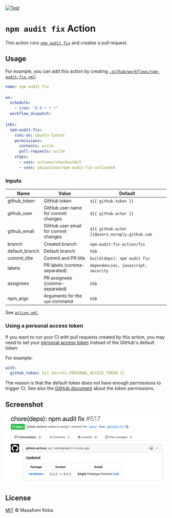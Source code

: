 [![Test](https://github.com/ybiquitous/npm-audit-fix-action/actions/workflows/test.yml/badge.svg)](https://github.com/ybiquitous/npm-audit-fix-action/actions/workflows/test.yml)

# `npm audit fix` Action

This action runs [`npm audit fix`](https://docs.npmjs.com/cli/audit) and creates a pull request.

## Usage

For example, you can add this action by creating [`.github/workflows/npm-audit-fix.yml`](.github/workflows/npm-audit-fix.yml):

```yaml
name: npm audit fix

on:
  schedule:
    - cron: "0 0 * * *"
  workflow_dispatch:

jobs:
  npm-audit-fix:
    runs-on: ubuntu-latest
    permissions:
      contents: write
      pull-requests: write
    steps:
      - uses: actions/checkout@v3
      - uses: ybiquitous/npm-audit-fix-action@v6
```

### Inputs

| Name           | Value                                | Default                                        |
| -------------- | ------------------------------------ | ---------------------------------------------- |
| github_token   | GitHub token                         | `${{ github.token }}`                          |
| github_user    | GitHub user name for commit changes  | `${{ github.actor }}`                          |
| github_email   | GitHub user email for commit changes | `${{ github.actor }}@users.noreply.github.com` |
| branch         | Created branch                       | `npm-audit-fix-action/fix`                     |
| default_branch | Default branch                       | n/a                                            |
| commit_title   | Commit and PR title                  | `build(deps): npm audit fix`                   |
| labels         | PR labels (comma-separated)          | `dependencies, javascript, security`           |
| assignees      | PR assignees (comma-separated)       | n/a                                            |
| npm_args       | Arguments for the `npm` command      | n/a                                            |

See [`action.yml`](action.yml).

### Using a personal access token

If you want to run your CI with pull requests created by this action, you may need to set your [personal access token](https://docs.github.com/en/github/authenticating-to-github/creating-a-personal-access-token) instead of the GitHub's default token:

For example:

```yaml
with:
  github_token: ${{ secrets.PERSONAL_ACCESS_TOKEN }}
```

The reason is that the default token does not have enough permissions to trigger CI.
See also the [GitHub document](https://docs.github.com/en/actions/configuring-and-managing-workflows/authenticating-with-the-github_token#permissions-for-the-github_token) about the token permissions.

## Screenshot

![A pull request created by npm-audit-fix-action](screenshot.png)

## License

[MIT](LICENSE) © Masafumi Koba
